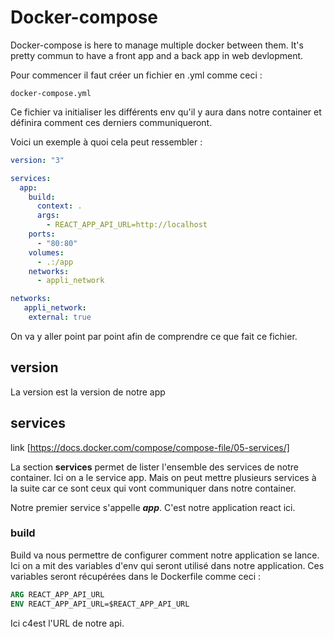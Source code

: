 # Docker-compose

Docker-compose is here to manage multiple docker between them.
It's pretty commun to have a front app and a back app in web devlopment.  

Pour commencer il faut créer un fichier en .yml comme ceci :

``` text
docker-compose.yml
```

Ce fichier va initialiser les différents env qu'il y aura dans notre container et définira comment ces derniers communiqueront.

Voici un exemple à quoi cela peut ressembler :

``` yml
version: "3"

services:
  app:
    build:
      context: .
      args:
        - REACT_APP_API_URL=http://localhost
    ports:
      - "80:80"
    volumes:
      - .:/app
    networks:
      - appli_network

networks:
   appli_network:
    external: true

```

On va y aller point par point afin de comprendre ce que fait ce fichier.

## version

La version est la version de notre app

## services

link [https://docs.docker.com/compose/compose-file/05-services/]

La section **services** permet de lister l'ensemble des services de notre container.
Ici on a le service app. Mais on peut mettre plusieurs services à la suite car ce sont ceux qui vont communiquer dans notre container.

Notre premier service s'appelle ***app***. C'est notre application react ici.

### build

Build va nous permettre de configurer comment notre application se lance.
Ici on a mit des variables d'env qui seront utilisé dans notre application.
Ces variables seront récupérées dans le Dockerfile comme ceci :

``` Dockerfile
ARG REACT_APP_API_URL
ENV REACT_APP_API_URL=$REACT_APP_API_URL
```

Ici c4est l'URL de notre api.
